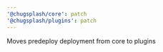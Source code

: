 ```yaml
---
'@chugsplash/core': patch
'@chugsplash/plugins': patch
---
```


Moves predeploy deployment from core to plugins
